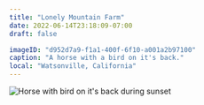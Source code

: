 ```yaml
---
title: "Lonely Mountain Farm"
date: 2022-06-14T23:18:09-07:00
draft: false

imageID: "d952d7a9-f1a1-400f-6f10-a001a2b97100"
caption: "A horse with a bird on it's back."
local: "Watsonville, California"
---
```


![Horse with bird on it's back during sunset](https://coldwaterchapel.com/cdn-cgi/imagedelivery/0KE9fI8HU0iXQd54xFyZqw/d952d7a9-f1a1-400f-6f10-a001a2b97100/w=1200,sharpen=1)